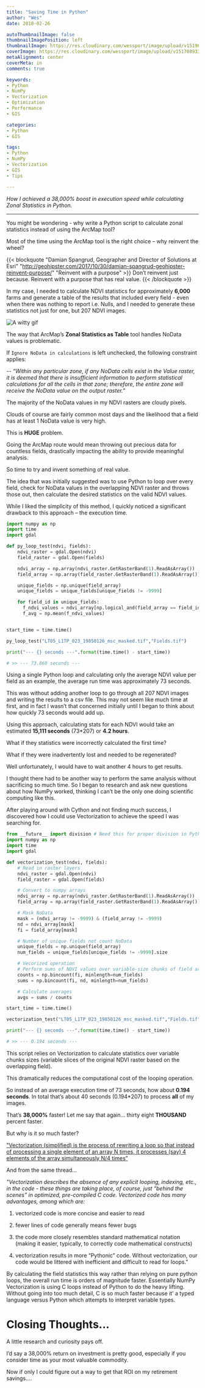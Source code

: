 ```yaml
---
title: "Saving Time in Python"
author: "Wes"
date: 2018-02-26

autoThumbnailImage: false
thumbnailImagePosition: left
thumbnailImage: https://res.cloudinary.com/wessport/image/upload/v1519680159/python_ufon72.png
coverImage: https://res.cloudinary.com/wessport/image/upload/v1517089330/5NF_bg_ltoau5.png
metaAlignment: center
coverMeta: in
comments: true

keywords:
- Python
- NumPy
- Vectorization
- Optimization
- Performance
- GIS

categories:
- Python
- GIS

tags:
- Python
- NumPy
- Vectorization
- GIS
- Tips

---
```


*How I achieved a 38,000% boost in execution speed while calculating Zonal Statistics in Python.*

<!--more-->

---

You might be wondering - why write a Python script to calculate zonal statistics instead of using the ArcMap tool?

Most of the time using the ArcMap tool is the right choice – why reinvent the wheel?

{{< blockquote "Damian Spangrud, Geographer and Director of Solutions at Esri" "http://geohipster.com/2017/10/30/damian-spangrud-geohipster-reinvent-purpose/" "Reinvent with a purpose" >}} Don’t reinvent just because. Reinvent with a purpose that has real value. {{< /blockquote >}}


In my case, I needed to calculate NDVI statistics for approximately **6,000** farms and generate a table of the results that included every field - even when there was nothing to report i.e. Nulls, and I needed to generate these statistics not just for one, but 207 NDVI images.

![A witty gif](https://media.giphy.com/media/qd9EkJ8S02pVu/giphy.gif)

The way that ArcMap’s **Zonal Statistics as Table** tool handles NoData values is problematic.

If `Ignore NoData in calculations` is left unchecked, the following constraint applies:

*-- “Within any particular zone, if any NoData cells exist in the Value raster, it is deemed that there is insufficient information to perform statistical calculations for all the cells in that zone; therefore, the entire zone will receive the NoData value on the output raster.”*

The majority of the NoData values in my NDVI rasters are cloudy pixels.

Clouds of course are fairly common most days and the likelihood that a field has at least 1 NoData value is very high.

This is **HUGE** problem.

Going the ArcMap route would mean throwing out precious data for countless fields, drastically impacting the ability to provide meaningful analysis.

So time to try and invent something of real value.

The idea that was initially suggested was to use Python to loop over every field, check for NoData values in the overlapping NDVI raster and throws those out, then calculate the desired statistics on the valid NDVI values.

While I liked the simplicity of this method, I quickly noticed a significant drawback to this approach – the execution time.

```Python
import numpy as np
import time
import gdal

def py_loop_test(ndvi, fields):
    ndvi_raster = gdal.Open(ndvi)
    field_raster = gdal.Open(fields)

    ndvi_array = np.array(ndvi_raster.GetRasterBand(1).ReadAsArray())
    field_array = np.array(field_raster.GetRasterBand(1).ReadAsArray())

    unique_fields = np.unique(field_array)
    unique_fields = unique_fields[unique_fields != -9999]

    for field_id in unique_fields:
      f_ndvi_values = ndvi_array[np.logical_and(field_array == field_id, ndvi_array != -9999)]
      f_avg = np.mean(f_ndvi_values)


start_time = time.time()

py_loop_test("LT05_L1TP_023_19850126_msc_masked.tif","Fields.tif")

print("--- {} seconds ---".format(time.time() - start_time))

# >> --- 73.860 seconds ---
```



Using a single Python loop and calculating only the average NDVI value per field as an example, the average run time was approximately 73 seconds.

This was without adding another loop to go through all 207 NDVI images and writing the results to a csv file. This may not seem like much time at first, and in fact I wasn’t that concerned initially until I began to think about how quickly 73 seconds would add up.

Using this approach, calculating stats for each NDVI would take an estimated **15,111 seconds** (73\*207) or **4.2 hours**.

What if they statistics were incorrectly calculated the first time?

What if they were inadvertently lost and needed to be regenerated?

Well unfortunately, I would have to wait another 4 hours to get results.

I thought there had to be another way to perform the same analysis without sacrificing so much time. So I began to research and ask new questions about how NumPy worked, thinking I can’t be the only one doing scientific computing like this.

After playing around with Cython and not finding much success, I discovered how I could use Vectorization to achieve the speed I was searching for.

```Python
from __future__ import division # Need this for proper division in Python2
import numpy as np
import time
import gdal

def vectorization_test(ndvi, fields):
    # Read in raster layers
    ndvi_raster = gdal.Open(ndvi)
    field_raster = gdal.Open(fields)

    # Convert to numpy arrays
    ndvi_array = np.array(ndvi_raster.GetRasterBand(1).ReadAsArray())
    field_array = np.array(field_raster.GetRasterBand(1).ReadAsArray())

    # Mask NoData
    mask = (ndvi_array != -9999) & (field_array != -9999)
    nd = ndvi_array[mask]
    fi = field_array[mask]

    # Number of unique fields not count NoData
    unique_fields = np.unique(field_array)
    num_fields = unique_fields[unique_fields != -9999].size

    # Vecorized operation
    # Perform sums of NDVI values over variable-size chunks of field array
    counts = np.bincount(fi, minlength=num_fields)
    sums = np.bincount(fi, nd, minlength=num_fields)

    # Calculate averages
    avgs = sums / counts

start_time = time.time()

vectorization_test("LT05_L1TP_023_19850126_msc_masked.tif","Fields.tif")

print("--- {} seconds ---".format(time.time() - start_time))

# >> --- 0.194 seconds ---
```

This script relies on Vectorization to calculate statistics over variable chunks sizes (variable slices of the original NDVI raster based on the overlapping field).

This dramatically reduces the computational cost of the looping operation.

So instead of an average execution time of 73 seconds, how about **0.194 seconds**. In total that’s about 40 seconds (0.194\*207) to process **all** of my images.

That’s **38,000%** faster! Let me say that again… thirty eight **THOUSAND** percent faster.

But why is it so much faster?

["Vectorization (simplified) is the process of rewriting a loop so that instead of processing a single element of an array N times, it processes (say) 4 elements of the array simultaneously N/4 times”]( https://stackoverflow.com/questions/1422149/what-is-vectorization)

And from the same thread…

*"Vectorization describes the absence of any explicit looping, indexing, etc., in the code - these things are taking place, of course, just “behind the scenes” in optimized, pre-compiled C code. Vectorized code has many advantages, among which are:*

1.	vectorized code is more concise and easier to read

2.	fewer lines of code generally means fewer bugs

3.	the code more closely resembles standard mathematical notation (making it easier, typically, to correctly code mathematical constructs)

4.	vectorization results in more “Pythonic” code. Without vectorization, our code would be littered with inefficient and difficult to read for loops."

By calculating the field statistics this way rather than relying on pure python loops, the overall run time is orders of magnitude faster. Essentially NumPy Vectorization is using C loops instead of Python to do the heavy lifting. Without going into too much detail, C is so much faster because it’ a typed language versus Python which attempts to interpret variable types.

# Closing Thoughts... #

A little research and curiosity pays off.

I’d say a 38,000% return on investment is pretty good, especially if you consider time as your most valuable commodity.

Now if only I could figure out a way to get that ROI on my retirement savings….
